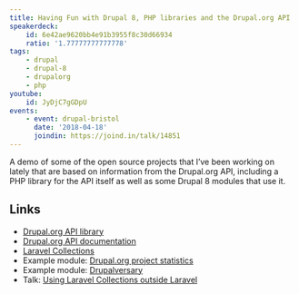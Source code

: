 ```yaml
---
title: Having Fun with Drupal 8, PHP libraries and the Drupal.org API
speakerdeck:
    id: 6e42ae9620bb4e91b3955f8c30d66934
    ratio: '1.77777777777778'
tags:
    - drupal
    - drupal-8
    - drupalorg
    - php
youtube:
    id: JyDjC7gGDpU
events:
    - event: drupal-bristol
      date: '2018-04-18'
      joindin: https://joind.in/talk/14851
---
```

A demo of some of the open source projects that I’ve been working on lately that are based on information from the Drupal.org API, including a PHP library for the API itself as well as some Drupal 8 modules that use it.

## Links

- [Drupal.org API library][2]
- [Drupal.org API documentation][3]
- [Laravel Collections][4]
- Example module: [Drupal.org project statistics][5]
- Example module: [Drupalversary][6]
- Talk: [Using Laravel Collections outside Laravel][7]

[0]: https://www.drupalbristol.org.uk
[2]: https://github.com/opdavies/drupalorg-api-php
[3]: https://www.drupal.org/drupalorg/docs/api
[4]: https://laravel.com/docs/collections
[5]: https://github.com/opdavies/drupal-module-drupalorg-project-statistics
[6]: https://github.com/opdavies/drupal-module-drupalversary
[7]: /talks/using-laravel-collections-outside-laravel/
